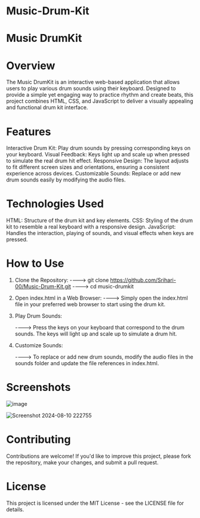 # Music-Drum-Kit
# Music DrumKit
# Overview
The Music DrumKit is an interactive web-based application that allows users to play various drum sounds using their keyboard. Designed to provide a simple yet engaging way to practice rhythm and create beats, this project combines HTML, CSS, and JavaScript to deliver a visually appealing and functional drum kit interface.

# Features
Interactive Drum Kit: Play drum sounds by pressing corresponding keys on your keyboard.
Visual Feedback: Keys light up and scale up when pressed to simulate the real drum hit effect.
Responsive Design: The layout adjusts to fit different screen sizes and orientations, ensuring a consistent experience across devices.
Customizable Sounds: Replace or add new drum sounds easily by modifying the audio files.

# Technologies Used
HTML: Structure of the drum kit and key elements.
CSS: Styling of the drum kit to resemble a real keyboard with a responsive design.
JavaScript: Handles the interaction, playing of sounds, and visual effects when keys are pressed.
# How to Use
  1. Clone the Repository:
        ---->  git clone https://github.com/Srihari-00/Music-Drum-Kit.git
        ---->  cd music-drumkit
  2. Open index.html in a Web Browser: 
        ---->  Simply open the index.html file in your preferred web browser to start using the drum kit.

  3. Play Drum Sounds:

        ---->  Press the keys on your keyboard that correspond to the drum sounds. The keys will light up and scale up to simulate a drum hit.

  4. Customize Sounds:

        ---->  To replace or add new drum sounds, modify the audio files in the sounds folder and update the file references in index.html.
# Screenshots

![image](https://github.com/user-attachments/assets/1c2e4eb0-8b98-4566-bf53-d066e1f4c324)

![Screenshot 2024-08-10 222755](https://github.com/user-attachments/assets/52d57122-44f6-4cfe-8cdf-2c00d1698bb3)



# Contributing
  
  Contributions are welcome! If you'd like to improve this project, please fork the repository, make your changes, and submit a pull request.

# License

This project is licensed under the MIT License - see the LICENSE file for details.
